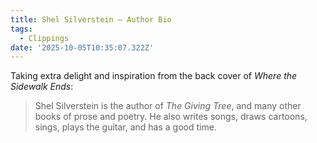 ```yaml
---
title: Shel Silverstein — Author Bio
tags:
  - Clippings
date: '2025-10-05T10:35:07.322Z'
---
```


Taking extra delight and inspiration from the back cover of _Where the Sidewalk Ends_:

> Shel Silverstein is the author of _The Giving Tree_, and many other books of prose and poetry. He also writes songs, draws cartoons, sings, plays the guitar, and has a good time.
